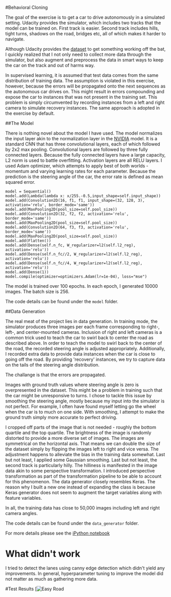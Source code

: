 #Behavioral Cloning

The goal of the exercise is to get a car to drive autonomously in a simulated setting. Udacity provides the simulator, which includes two tracks that the model can be trained on. First track is easier. Second track includes hills, tight turns, shadows on the road, bridges etc, all of which makes it harder to navigate.

Although Udacity provides the [dataset](https://d17h27t6h515a5.cloudfront.net/topher/2016/December/584f6edd_data/data.zip) to get something working off the bat, I quickly realized that I not only need to collect more data through the simulator, but also augment and preprocess the data in smart ways to keep the car on the track and out of harms way.

In supervised learning, it is assumed that test data comes from the same distribution of training data. The assumption is violated in this exercise, however, because the errors will be propagated onto the next sequences as the autonomous car drives on. This might result in errors compounding and expose the car to instances that was not present in the training set. This problem is simply circumvented by recording instances from a left and right camera to simulate recovery instances. The same approach is adopted in the exercise by default.


##The Model

There is nothing novel about the model I have used. The model normalizes the input layer akin to the normalization layer in the [NVIDIA](https://arxiv.org/abs/1604.07316) model. It is a standard CNN that has three convolutional layers, each of which followed by 2x2 max pooling. Convolutional layers are followed by three fully connected layers. Because the fully connected layers have a large capacity, L2 norm is used to battle overfitting. Activation layers are all RELU layers. I used Adam optimizer, which attempts to apply best of both worlds - momentum and varying learning rates for each parameter. Because the prediction is the steering angle of the car, the error rate is defined as mean squared error.

```
model = Sequential()
model.add(Lambda(lambda x: x/255.-0.5,input_shape=self.input_shape))
model.add(Convolution2D(16, f1, f1, input_shape=(32, 128, 3), activation='relu', border_mode='same'))
model.add(MaxPooling2D(pool_size=self.pool_size))
model.add(Convolution2D(32, f2, f2, activation='relu', border_mode='same'))
model.add(MaxPooling2D(pool_size=self.pool_size))
model.add(Convolution2D(64, f3, f3, activation='relu', border_mode='same'))
model.add(MaxPooling2D(pool_size=self.pool_size))
model.add(Flatten())
model.add(Dense(self.n_fc, W_regularizer=l2(self.l2_reg), activation='relu'))
model.add(Dense(self.n_fc//2, W_regularizer=l2(self.l2_reg), activation='relu'))
model.add(Dense(self.n_fc//4, W_regularizer=l2(self.l2_reg), activation='relu'))
model.add(Dense(1))
model.compile(optimizer=optimizers.Adam(lr=1e-04), loss="mse")
```

The model is trained over 100 epochs. In each epoch, I generated 10000 images. The batch size is 256.

The code details can be found under the `model` folder.

##Data Generation

The real meat of the project lies in data generation. In training mode, the simulator produces three images per each frame corresponding to right-, left-, and center-mounted cameras. Inclusion of right and left cameras is a common trick used to teach the car to swirl back to center the road as described above. In order to teach the model to swirl back to the center of the road, the recorded steering angle is adjusted appropriately. Additionally, I recorded extra data to provide data instances when the car is close to going off the road. By providing 'recovery' instances, we try to capture data on the tails of the steering angle distribution.

The challange is that the errors are propagated.

Images with ground truth values where steering angle is zero is overpresented in the dataset. This might be a problem in training such that the car might be unresponsive to turns. I chose to tackle this issue by smoothing the steering angle, mostly because my input into the simulator is not perfect. For example, I often have found myself letting go the wheel when the car is to much on one side. With smoothing, I attempt to make the ground truth simply more accurate to perfect driving.

I cropped off parts of the image that is not needed - roughly the bottom quartile and the top quartile. The brightness of the image is randomly distorted to provide a more diverse set of images. The images are symmetrical on the horizontal axis. That means we can double the size of the dataset simply by flipping the images left to right and vice versa. The adjustment happens to alleviate the bias in the training data somewhat. Last but not least, I applied some Gaussian smoothing. Last but not least, the second track is particularly hilly. The hilliness is manifested in the image data akin to some perspective transformation. I introduced perspective transformation as part of the transformation pipeline to be able to account for this phenomenon. The data generator closely resembles Keras. The reason why I built a new one instead of expanding the class is because Keras generator does not seem to augment the target variables along with feature variables.

In all, the training data has close to 50,000 images including left and right camera angles.

The code details can be found under the `data_generator` folder.

For more details please see the [iPython notebook](https://github.com/dzorlu/sdc/blob/master/behavioral_cloning/Behavioral%20Cloning.ipynb)

# What didn't work
I tried to detect the lanes using canny edge detection which didn't yield any improvements. In general, hyperparameter tuning to improve the model did not matter as much as gathering more data.


#Test Results
[![Easy Road](https://youtu.be/cegzGI5gkuw)
